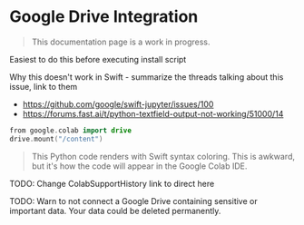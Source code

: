 # Google Drive Integration

> This documentation page is a work in progress.

Easiest to do this before executing install script

Why this doesn't work in Swift - summarize the threads talking about this issue, link to them

- https://github.com/google/swift-jupyter/issues/100
- https://forums.fast.ai/t/python-textfield-output-not-working/51000/14

```swift
from google.colab import drive
drive.mount("/content")
```

> This Python code renders with Swift syntax coloring. This is awkward, but it's how the code will appear in the Google Colab IDE.

TODO: Change ColabSupportHistory link to direct here

TODO: Warn to not connect a Google Drive containing sensitive or important data. Your data could be deleted permanently.
